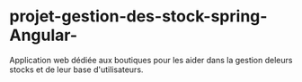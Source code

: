 # projet-gestion-des-stock-spring-Angular-
Application web dédiée aux boutiques pour les aider dans
la gestion deleurs stocks et de leur base d'utilisateurs.
